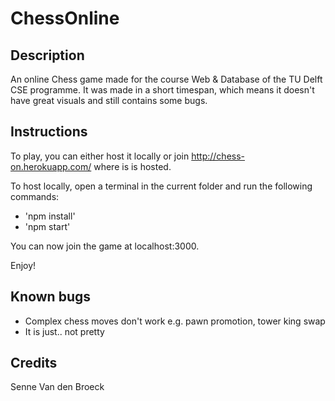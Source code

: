 # ChessOnline
## Description
An online Chess game made for the course Web & Database of the TU Delft CSE programme. It was made in a short timespan, which means it doesn't have great visuals and still contains some bugs.

## Instructions
To play, you can either host it locally or join http://chess-on.herokuapp.com/ where is is hosted.

To host locally, open a terminal in the current folder and run the following commands:
 - 'npm install'
 - 'npm start'

You can now join the game at localhost:3000.

Enjoy!

## Known bugs
 - Complex chess moves don't work e.g. pawn promotion, tower king swap
 - It is just.. not pretty
## Credits
Senne Van den Broeck
